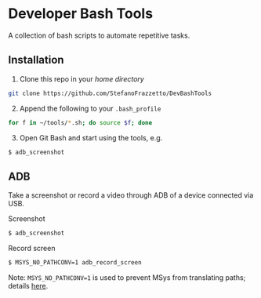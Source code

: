 # Developer Bash Tools

A collection of bash scripts to automate repetitive tasks.

## Installation

1. Clone this repo in your _home directory_
```bash
git clone https://github.com/StefanoFrazzetto/DevBashTools
```

2. Append the following to your `.bash_profile`
```bash
for f in ~/tools/*.sh; do source $f; done
```

3. Open Git Bash and start using the tools, e.g.
```bash
$ adb_screenshot
```

## ADB

Take a screenshot or record a video through ADB of a device connected via USB.

Screenshot
```bash
$ adb_screenshot
```

Record screen
```bash
$ MSYS_NO_PATHCONV=1 adb_record_screen
```
Note: `MSYS_NO_PATHCONV=1` is used to prevent MSys from translating paths; details [here](https://stackoverflow.com/a/34386471).
